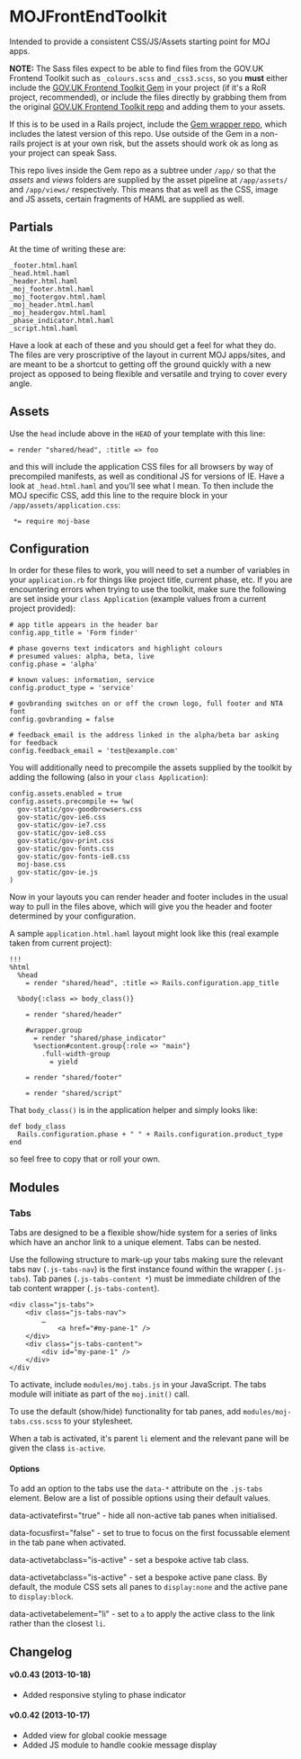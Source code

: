 MOJFrontEndToolkit
==================

Intended to provide a consistent CSS/JS/Assets starting point for MOJ apps.

**NOTE:** The Sass files expect to be able to find files from the GOV.UK Frontend Toolkit such as `_colours.scss` and `_css3.scss`, so you **must** either include the [GOV.UK Frontend Toolkit Gem](https://github.com/alphagov/govuk_frontend_toolkit_gem) in your project (if it's a RoR project, recommended), or include the files directly by grabbing them from the original [GOV.UK Frontend Toolkit repo](https://github.com/alphagov/govuk_frontend_toolkit) and adding them to your assets.

If this is to be used in a Rails project, include the [Gem wrapper repo](https://github.com/ministryofjustice/moj_frontend_toolkit_gem), which includes the latest version of this repo. Use outside of the Gem in a non-rails project is at your own risk, but the assets should work ok as long as your project can speak Sass.

This repo lives inside the Gem repo as a subtree under `/app/` so that the *assets* and *views* folders are supplied by the asset pipeline at `/app/assets/` and `/app/views/` respectively. This means that as well as the CSS, image and JS assets, certain fragments of HAML are supplied as well.

Partials
--------

At the time of writing these are:

    _footer.html.haml
    _head.html.haml
    _header.html.haml
    _moj_footer.html.haml
    _moj_footergov.html.haml
    _moj_header.html.haml
    _moj_headergov.html.haml
    _phase_indicator.html.haml
    _script.html.haml

Have a look at each of these and you should get a feel for what they do. The files are very proscriptive of the layout in current MOJ apps/sites, and are meant to be a shortcut to getting off the ground quickly with a new project as opposed to being flexible and versatile and trying to cover every angle.

Assets
------

Use the `head` include above in the `HEAD` of your template with this line:

    = render "shared/head", :title => foo

and this will include the application CSS files for all browsers by way of precompiled manifests, as well as conditional JS for versions of IE. Have a look at `_head.html.haml` and you'll see what I mean. To then include the MOJ specific CSS, add this line to the require block in your `/app/assets/application.css`:

     *= require moj-base



Configuration
-------------

In order for these files to work, you will need to set a number of variables in your `application.rb` for things like project title, current phase, etc. If you are encountering errors when trying to use the toolkit, make sure the following are set inside your `class Application` (example values from a current project provided):

    # app title appears in the header bar
    config.app_title = 'Form finder'

    # phase governs text indicators and highlight colours
    # presumed values: alpha, beta, live
    config.phase = 'alpha'

    # known values: information, service
    config.product_type = 'service'

    # govbranding switches on or off the crown logo, full footer and NTA font
    config.govbranding = false

    # feedback_email is the address linked in the alpha/beta bar asking for feedback
    config.feedback_email = 'test@example.com'

You will additionally need to precompile the assets supplied by the toolkit by adding the following (also in your `class Application`):

    config.assets.enabled = true
    config.assets.precompile += %w(
      gov-static/gov-goodbrowsers.css
      gov-static/gov-ie6.css
      gov-static/gov-ie7.css
      gov-static/gov-ie8.css
      gov-static/gov-print.css
      gov-static/gov-fonts.css
      gov-static/gov-fonts-ie8.css
      moj-base.css
      gov-static/gov-ie.js
    )

Now in your layouts you can render header and footer includes in the usual way to pull in the files above, which will give you the header and footer determined by your configuration.

A sample `application.html.haml` layout might look like this (real example taken from current project):

    !!!
    %html
      %head
        = render "shared/head", :title => Rails.configuration.app_title

      %body{:class => body_class()}

        = render "shared/header"

        #wrapper.group
          = render "shared/phase_indicator"
          %section#content.group{:role => "main"}
            .full-width-group
              = yield

        = render "shared/footer"

        = render "shared/script"

That `body_class()` is in the application helper and simply looks like:

    def body_class
      Rails.configuration.phase + " " + Rails.configuration.product_type
    end

so feel free to copy that or roll your own.

Modules
-------

### Tabs

Tabs are designed to be a flexible show/hide system for a series of links which have an anchor link to a unique element. Tabs can be nested.

Use the following structure to mark-up your tabs making sure the relevant tabs nav (`.js-tabs-nav`) is the first instance found within the wrapper (`.js-tabs`). Tab panes (`.js-tabs-content *`) must be immediate children of the tab content wrapper (`.js-tabs-content`).

	<div class="js-tabs">
		<div class="js-tabs-nav">
			…
				<a href="#my-pane-1" />
		</div>
		<div class="js-tabs-content">
			<div id="my-pane-1" />
		</div>
	</div

To activate, include `modules/moj.tabs.js` in your JavaScript. The tabs module will initiate as part of the `moj.init()` call.

To use the default (show/hide) functionality for tab panes, add `modules/moj-tabs.css.scss` to your stylesheet.

When a tab is activated, it's parent `li` element and the relevant pane will be given the class `is-active`.

#### Options

To add an option to the tabs use the `data-*` attribute on the `.js-tabs` element. Below are a list of possible options using their default values.

data-activatefirst="true" - hide all non-active tab panes when initialised.

data-focusfirst="false" - set to true to focus on the first focussable element in the tab pane when activated.

data-activetabclass="is-active" - set a bespoke active tab class.

data-activetabclass="is-active" - set a bespoke active pane class. By default, the module CSS sets all panes to `display:none` and the active pane to `display:block`.

data-activetabelement="li" - set to `a` to apply the active class to the link rather than the closest `li`.

Changelog
---------

#### v0.0.43 (2013-10-18)
  * Added responsive styling to phase indicator

#### v0.0.42 (2013-10-17)
  * Added view for global cookie message
  * Added JS module to handle cookie message display